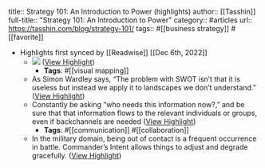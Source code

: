 title:: Strategy 101: An Introduction to Power (highlights)
author:: [[Tasshin]]
full-title:: "Strategy 101: An Introduction to Power"
category:: #articles
url:: https://tasshin.com/blog/strategy-101/
tags:: #[[business strategy]] #[[favorite]]

- Highlights first synced by [[Readwise]] [[Dec 6th, 2022]]
	- ![](https://tasshin.com/wp-content/uploads/2019/06/word-image-6.png) ([View Highlight](https://read.readwise.io/read/01gkj071023te8c6g46tde33nt))
		- **Tags**: #[[visual mapping]]
	- As Simon Wardley says, “The problem with SWOT isn’t that it is useless but instead we apply it to landscapes we don’t understand.” ([View Highlight](https://read.readwise.io/read/01gkj088976pgpbbe86daffm9v))
	- Constantly be asking “who needs this information now?,” and be sure that that information flows to the relevant individuals or groups, even if backchannels are needed ([View Highlight](https://read.readwise.io/read/01gkj0acs2mx9cvsfmt2azjz6y))
		- **Tags**: #[[communication]] #[[collaboration]]
	- In the military domain, being out of contact is a frequent occurrence in battle. Commander’s Intent allows things to adjust and degrade gracefully. ([View Highlight](https://read.readwise.io/read/01gkj0bzxmwvgb1kpffxeq910k))